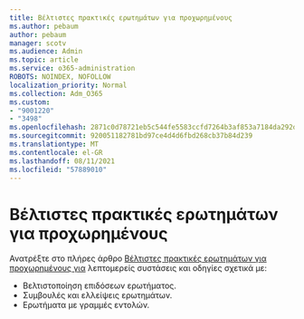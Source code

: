 ```yaml
---
title: Βέλτιστες πρακτικές ερωτημάτων για προχωρημένους
ms.author: pebaum
author: pebaum
manager: scotv
ms.audience: Admin
ms.topic: article
ms.service: o365-administration
ROBOTS: NOINDEX, NOFOLLOW
localization_priority: Normal
ms.collection: Adm_O365
ms.custom:
- "9001220"
- "3498"
ms.openlocfilehash: 2871c0d78721eb5c544fe5583ccfd7264b3af853a7184da292dff47289700d8e
ms.sourcegitcommit: 920051182781bd97ce4d4d6fbd268cb37b84d239
ms.translationtype: MT
ms.contentlocale: el-GR
ms.lasthandoff: 08/11/2021
ms.locfileid: "57889010"
---
```

# <a name="advanced-hunting-query-best-practices"></a>Βέλτιστες πρακτικές ερωτημάτων για προχωρημένους

Ανατρέξτε στο πλήρες άρθρο [Βέλτιστες πρακτικές ερωτημάτων για προχωρημένους για](https://docs.microsoft.com/windows/security/threat-protection/microsoft-defender-atp/advanced-hunting-best-practices#optimize-query-performance) λεπτομερείς συστάσεις και οδηγίες σχετικά με:
- Βελτιστοποίηση επιδόσεων ερωτήματος.
- Συμβουλές και ελλείψεις ερωτημάτων.
- Ερωτήματα με γραμμές εντολών.


